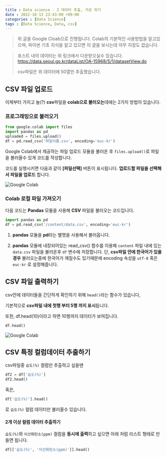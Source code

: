 ```yaml
---
title : Data science - 2 데이터 추출, 가공 하기
date : 2022-10-13 23:43:00 +09:00
categories : [Data Science]
tags : [Data Science, Data, csv]
---
```


> 위 글을 Google Cloab으로 진행됩니다. Colab의 기본적인 사용방법을 알고있으며, 파이썬 기초 지식을 알고 있으면 이 글을 보시는데 아무 지장도 없습니다.

> 포스트 내의 데이터는 위 링크에서 다운받으실수 있습니다. https://data.seoul.go.kr/dataList/OA-15968/S/1/datasetView.do
> 
> csv파일은 위 데이터에 50열만 추출했습니다.

## CSV 파일 업로드

이제부터 가지고 놀(?) **csv**파일을 **colab으로 불러오는**데에는 2가지 방법이 있습니다.

### 프로그래밍으로 불러오기

```python
from google.colab import files
import pandas as pd
uploaded = files.upload()
df = pd.read_csv('파일이름.csv', encoding='euc-kr')
```

Google Colab에서 제공하는 파일 업로드 모듈을 불러온 후 `files.upload()`로 파일을 볼러올수 있게 코드를 작성합니다.

코드를 실행시키면 다음과 같이 **[파일선택]** 버튼이 표시됩니다. **업로드할 파일을 선택해서 파일을 업로드** 합니다.

![Google Colab](https://user-images.githubusercontent.com/72495729/195628624-87f4e8de-1653-4605-a4c6-f5c23ab6464c.png)

### Colab 로컬 파일 가져오기

다음 코드는 **Pandas** 모듈을 사용해 **CSV** 파일을 불러오는 코드입니다.

```python
import pandas as pd
df = pd.read_csv('/content/data.csv', encoding='euc-kr')
```

1. **pandas** 모듈을 **pd**라는 별명을 사용해서 불러옵니다.
  
2. **pandas** 모듈에 내장되어있는 read_csv() 함수를 이용해 `content` 파일 내에 있는 `data.csv` 파일을 불러온후 `df` 변수에 저장합니다. 단, **csv파일 안에 한국어가 있을경우** 불러오는중에 한국어가 깨질수도 있기때문에 encoding 속성을 `utf-8` 혹은 `euc-kr` 로 설정해줍니다.
  

## CSV 파일 출력하기

csv안에 데이터들을 간단하게 확인하기 위해 `head()`라는 함수가 있습니다,

기본적으로 **csv파일 내에 첫행 부터 5행 까지 표시**됩니다.

또한, df.head(10)이라고 하면 10행까지 데이터가 보여집니다.

```python
df.head()
```

![Google Colab](https://user-images.githubusercontent.com/72495729/195628641-51afc3fd-0cc6-4c6c-a05b-3e38ef6f896d.png)

## CSV 특정 컬럼데이터 추출하기

csv파일중 `습도(%)` 컬럼만 추출하고 싶을땐

```python
df2 = df['습도(%)']
df2.head()
```

혹은,

```python
df['습도(%)'].head()
```

로 `습도(%)` 컬럼 데이터만 불러올수 있습니다.

#### 2개 이상 컬럼 데이터 추출하기

`습도(%)`와 `이산화탄소(ppm)` 컬럼을 **동시에 출력**하고 싶으면 아래 처럼 리스트 형태로 만들면 됩니다.

```python
df[['습도(%)', '이산화탄소(ppm)']].head()
```